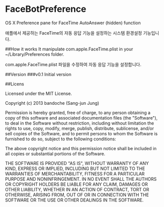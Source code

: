 FaceBotPreference
=================

OS X Preference pane for FaceTime AutoAnswer (hidden) function

애플에서 제공하는 FaceTime의 자동 응답 기능을 설정하는 시스템 환경설정 기능입니다.

##How it works
It manipulate com.apple.FaceTime.plist in your ~/Library/Preferences folder.

com.apple.FaceTime.plist 파일을 수정하여 자동 응답 기능을 설정합니다.

##Version
###v0.1
Initial version

##Licens

Licensed under the MIT License.

Copyright (c) 2013 bandoche (Sang-jun Jung)

Permission is hereby granted, free of charge, to any person
obtaining a copy of this software and associated documentation
files (the "Software"), to deal in the Software without
restriction, including without limitation the rights to use,
copy, modify, merge, publish, distribute, sublicense, and/or sell
copies of the Software, and to permit persons to whom the
Software is furnished to do so, subject to the following
conditions:

The above copyright notice and this permission notice shall be
included in all copies or substantial portions of the Software.

THE SOFTWARE IS PROVIDED "AS IS", WITHOUT WARRANTY OF ANY KIND,
EXPRESS OR IMPLIED, INCLUDING BUT NOT LIMITED TO THE WARRANTIES
OF MERCHANTABILITY, FITNESS FOR A PARTICULAR PURPOSE AND
NONINFRINGEMENT. IN NO EVENT SHALL THE AUTHORS OR COPYRIGHT
HOLDERS BE LIABLE FOR ANY CLAIM, DAMAGES OR OTHER LIABILITY,
WHETHER IN AN ACTION OF CONTRACT, TORT OR OTHERWISE, ARISING
FROM, OUT OF OR IN CONNECTION WITH THE SOFTWARE OR THE USE OR
OTHER DEALINGS IN THE SOFTWARE.
